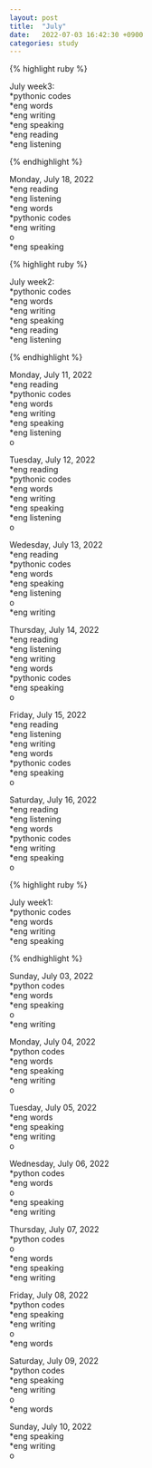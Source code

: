 ```yaml
---
layout: post
title:  "July"
date:   2022-07-03 16:42:30 +0900
categories: study
---
```





{% highlight ruby %}


July week3:  
*pythonic codes  
*eng words  
*eng writing  
*eng speaking  
*eng reading  
*eng listening      

{% endhighlight %}  



Monday, July 18, 2022     
*eng reading  
*eng listening      
*eng words  
*pythonic codes  
*eng writing  
o  
*eng speaking  





{% highlight ruby %}


July week2:  
*pythonic codes  
*eng words  
*eng writing  
*eng speaking  
*eng reading  
*eng listening      

{% endhighlight %}  


Monday, July 11, 2022     
*eng reading  
*pythonic codes  
*eng words  
*eng writing  
*eng speaking  
*eng listening      
o  


Tuesday, July 12, 2022     
*eng reading  
*pythonic codes  
*eng words  
*eng writing  
*eng speaking  
*eng listening      
o  



Wedesday, July 13, 2022     
*eng reading  
*pythonic codes  
*eng words  
*eng speaking  
*eng listening      
o  
*eng writing  


Thursday, July 14, 2022     
*eng reading  
*eng listening      
*eng writing  
*eng words  
*pythonic codes  
*eng speaking  
o  


Friday, July 15, 2022     
*eng reading  
*eng listening      
*eng writing  
*eng words  
*pythonic codes  
*eng speaking  
o  


Saturday, July 16, 2022     
*eng reading  
*eng listening      
*eng words  
*pythonic codes  
*eng writing  
*eng speaking  
o  

  






{% highlight ruby %}


July week1:  
*pythonic codes  
*eng words  
*eng writing  
*eng speaking    

{% endhighlight %}


Sunday, July 03, 2022     
*python codes  
*eng words  
*eng speaking      
o  
*eng writing  


Monday, July 04, 2022     
*python codes  
*eng words  
*eng speaking        
*eng writing  
o


Tuesday, July 05, 2022     
*eng words  
*eng speaking        
*eng writing  
o  


Wednesday, July 06, 2022     
*python codes  
*eng words  
o  
*eng speaking        
*eng writing  


Thursday, July 07, 2022     
*python codes  
o  
*eng words  
*eng speaking        
*eng writing  


Friday, July 08, 2022     
*python codes  
*eng speaking        
*eng writing  
o  
*eng words  


Saturday, July 09, 2022     
*python codes  
*eng speaking        
*eng writing  
o  
*eng words  


Sunday, July 10, 2022  
*eng speaking  
*eng writing  
o  






